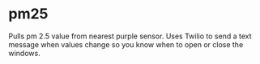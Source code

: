 # pm25
Pulls pm 2.5 value from nearest purple sensor. Uses Twilio to send a text message when values change so you know when to open or close the windows.

